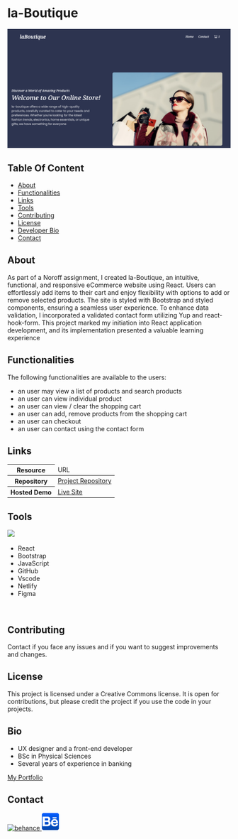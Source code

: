 # la-Boutique

![Homepage Preview](images/homepage.png)

## Table Of Content

- [About](#about)
- [Functionalities](#functionalities)
- [Links](#links)
- [Tools](#tools)
- [Contributing](#contributing)
- [License](#license)
- [Developer Bio](#bio)
- [Contact](#contact)

## About
As part of a Noroff assignment, I created la-Boutique, an intuitive, functional, and responsive eCommerce website using React. Users can effortlessly add items to their cart and enjoy flexibility with options to add or remove selected products. The site is styled with Bootstrap and styled components, ensuring a seamless user experience. To enhance data validation, I incorporated a validated contact form utilizing Yup and react-hook-form. This project marked my initiation into React application development, and its implementation presented a valuable learning experience


## Functionalities

The following functionalities are available to the users:

- an user may view a list of products and search products
- an user can view individual product
- an user can view / clear the shopping cart 
- an user can add, remove products from the shopping cart
- an user can checkout
- an user can contact using the contact form

## Links

<table>
  <thead>
    <tr>
      <th>Resource</th>
      <td>URL</td>
    </tr>
  </thead>
  <tbody>
    <tr>
      <th>Repository</th>
      <td><a href="https://github.com/sayeda-chattopadhyay/holidaze">Project Repository</a></td>
    </tr>
    <tr>
      <th>Hosted Demo</th>
      <td><a href="https://ornate-flan-63ec17.netlify.app/">Live Site</a></td>
    </tr>
  </tbody>
</table>

## Tools

<img src="https://skillicons.dev/icons?i=react,bootstrap,js,github,vscode,netlify,figma"/>

- React
- Bootstrap
- JavaScript
- GitHub
- Vscode
- Netlify
- Figma



</br>



## Contributing

Contact if you face any issues and if you want to suggest improvements and changes.

## License

This project is licensed under a Creative Commons license. It is open for contributions, but please credit the project if you use the code in your projects.

## Bio

- UX designer and a front-end developer
- BSc in Physical Sciences
- Several years of experience in banking

<a href="https://endearing-froyo-04825b.netlify.app/">My Portfolio</a>

## Contact

<a href="https://www.linkedin.com/in/sayeda-chattopadhyay-7b33ba156/" target="_blank"> <img src="https://user-images.githubusercontent.com/83353551/195984318-dc867bbc-1288-4872-ba34-e6a4a7700535.png" alt="behance" width="40" height="40"/> </a> <a href="https://www.behance.net/gallery/111339401/UX-Portfolio" target="_blank"> <img src="https://github.com/devicons/devicon/blob/master/icons/behance/behance-original.svg" alt="behance" width="40" height="40"/> </a>
